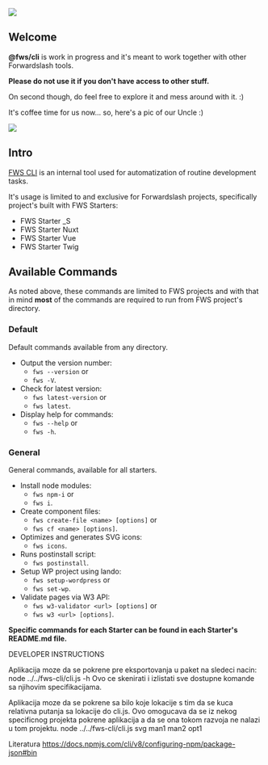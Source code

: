 ![](http://fwsinternaladm.wpengine.com/wp-content/uploads/2021/09/fw-logo-small.png)


## Welcome

**@fws/cli** is work in progress and it's meant to work together with other Forwardslash tools.

**Please do not use it if you don't have access to other stuff.**

On second though, do feel free to explore it and mess around with it. :)

It's coffee time for us now... so, here's a pic of our Uncle :) 

![](http://fwsinternaladm.wpengine.com/wp-content/uploads/2020/11/fws.jpeg)

## Intro

[FWS CLI](https://www.npmjs.com/package/@fws/cli) is an internal tool used for automatization of routine development tasks.

It's usage is limited to and exclusive for Forwardslash projects, specifically project's built with FWS Starters:

- FWS Starter _S
- FWS Starter Nuxt
- FWS Starter Vue
- FWS Starter Twig

## Available Commands

As noted above, these commands are limited to FWS projects and with that in mind **most** of the commands are required to run from FWS project's directory.

### Default

Default commands available from any directory.

- Output the version number: 
    - `fws --version` or 
    - `fws -V`.
- Check for latest version:
    - `fws latest-version` or
    - `fws latest`.
- Display help for commands: 
    - `fws --help` or 
    - `fws -h`.

### General

General commands, available for all starters.

- Install node modules: 
    - `fws npm-i` or 
    - `fws i`.
- Create component files: 
    - `fws create-file <name> [options]` or 
    - `fws cf <name> [options]`.
- Optimizes and generates SVG icons: 
    - `fws icons`.
- Runs postinstall script: 
    - `fws postinstall`.
- Setup WP project using lando: 
    - `fws setup-wordpress` or 
    - `fws set-wp`.
- Validate pages via W3 API: 
    - `fws w3-validator <url> [options]` or 
    - `fws w3 <url> [options]`.
    
**Specific commands for each Starter can be found in each Starter's README.md file.**



DEVELOPER INSTRUCTIONS

Aplikacija moze da se pokrene pre eksportovanja u paket na sledeci nacin:
node ../../fws-cli/cli.js -h
Ovo ce skenirati i izlistati sve dostupne komande sa njihovim specifikacijama.

Aplikacija moze da se pokrene sa bilo koje lokacije s tim da se kuca relativna putanja sa lokacije do cli.js. Ovo omogucava da se iz nekog specificnog projekta pokrene aplikacija a da se ona tokom razvoja ne nalazi u tom projektu.
node ../../fws-cli/cli.js svg man1 man2 opt1

Literatura
https://docs.npmjs.com/cli/v8/configuring-npm/package-json#bin
